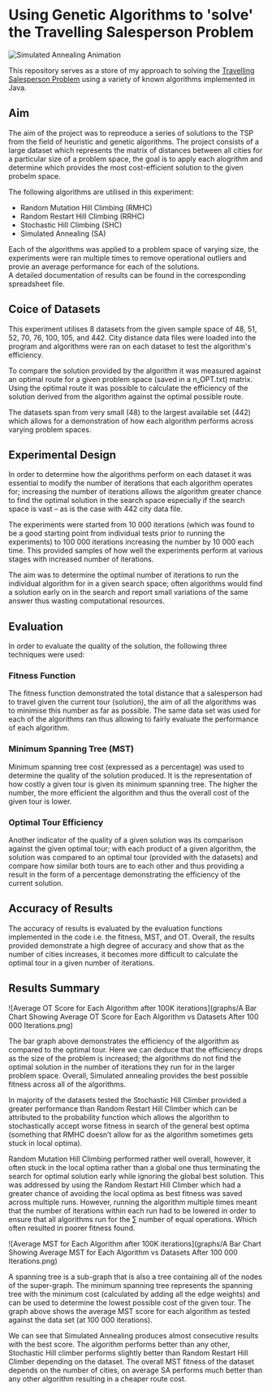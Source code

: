 # Using Genetic Algorithms to 'solve' the Travelling Salesperson Problem
![Simulated Annealing Animation](https://upload.wikimedia.org/wikipedia/commons/d/d5/Hill_Climbing_with_Simulated_Annealing.gif)

This repository serves as a store of my approach to solving the [Travelling Salesperson Problem](https://en.wikipedia.org/wiki/Travelling_salesman_problem) using a variety of known algorithms implemented in Java.

## Aim
The aim of the project was to repreoduce a series of solutions to the TSP from the field of heuristic and genetic algorithms. The project consists of a large dataset which represents the matrix of distances between all cities for a particular size of a problem space, the goal is to apply each alogrithm and determine which provides the most cost-efficient solution to the given probelm space.


The following algorithms are utilised in this experiment:
* Random Mutation Hill Climbing (RMHC)
* Random Restart Hill Climbing (RRHC)
* Stochastic Hill Climbing (SHC)
* Simulated Annealing (SA)

Each of the algorithms was applied to a problem space of varying size, the experiments were ran multiple times to remove operational outliers and provie an average performance for each of the solutions.  
A detailed documentation of results can be found in the corresponding spreadsheet file.

## Coice of Datasets
This experiment utilises 8 datasets from the given sample space of 48, 51, 52, 70, 76, 100, 105, and 442. City distance data files were loaded into the program and algorithms were ran on each dataset to test the algorithm's efficiency.

To compare the solution provided by the algorithm it was measured against an optimal route for a given problem space (saved in a n_OPT.txt) matrix. Using the optimal route it was possible to calculate the efficiency of the solution derived from the algorithm against the optimal possible route.

The datasets span from very small (48) to the largest available set (442) which allows for a demonstration of how each algorithm performs across varying problem spaces.


## Experimental Design
In order to determine how the algorithms perform on each dataset it was essential to modify the number of iterations that each algorithm operates for; increasing the number of iterations allows the algorithm greater chance to find the optimal solution in the search space especially if the search space is vast – as is the case with 442 city data file.

The experiments were started from 10 000 iterations (which was found to be a good starting point from individual tests prior to running the experiments) to 100 000 iterations increasing the number by 10 000 each time. This provided samples of how well the experiments perform at various stages with increased number of iterations.

The aim was to determine the optimal number of iterations to run the individual algorithm for in a given search space; often algorithms would find a solution early on in the search and report small variations of the same answer thus wasting computational resources.

## Evaluation
In order to evaluate the quality of the solution, the following three techniques were used:

### Fitness Function
The fitness function demonstrated the total distance that a salesperson had to travel given the current tour (solution), the aim of all the algorithms was to minimise this number as far as possible. The same data set was used for each of the algorithms ran thus allowing to fairly evaluate the performance of each algorithm.

### Minimum Spanning Tree (MST)
Minimum spanning tree cost (expressed as a percentage) was used to determine the quality of the solution produced. It is the representation of how costly a given tour is given its minimum spanning tree. The higher the number, the more efficient the algorithm and thus the overall cost of the given tour is lower.

### Optimal Tour Efficiency
Another indicator of the quality of a given solution was its comparison against the given optimal tour; with each product of a given algorithm, the solution was compared to an optimal tour (provided with the datasets) and compare how similar both tours are to each other and thus providing a result in the form of a percentage demonstrating the efficiency of the current solution.

## Accuracy of Results
The accuracy of results is evaluated by the evaluation functions implemented in the code i.e. the fitness, MST, and OT. Overall, the results provided demonstrate a high degree of accuracy and show that as the number of cities increases, it becomes more difficult to calculate the optimal tour in a given number of iterations.

## Results Summary
![Average OT Score for Each Algorithm after 100K iterations](graphs/A Bar Chart Showing Average OT Score for Each Algorithm vs Datasets After 100 000 Iterations.png)

The bar graph above demonstrates the efficiency of the algorithm as compared to the optimal tour. Here we can deduce that the efficiency drops as the size of the problem is increased; the algorithms do not find the optimal solution in the number of iterations they run for in the larger problem space.
Overall, Simulated annealing provides the best possible fitness across all of the algorithms.

In majority of the datasets tested the Stochastic Hill Climber provided a greater performance than Random Restart Hill Climber which can be attributed to the probability function which allows the algorithm to stochastically accept worse fitness in search of the general best optima (something that RMHC doesn’t allow for as the algorithm sometimes gets stuck in local optima).

Random Mutation Hill Climbing performed rather well overall, however, it often stuck in the local optima rather than a global one thus terminating the search for optimal solution early while ignoring the global best solution. This was addressed by using the Random Restart Hill Climber which had a greater chance of avoiding the local optima as best fitness was saved across multiple runs. However, running the algorithm multiple times meant that the number of iterations within each run had to be lowered in order to ensure that all algorithms run for the ∑ number of equal operations. Which often resulted in poorer fitness found.

![Average MST for Each Algorithm after 100K iterations](graphs/A Bar Chart Showing Average MST for Each Algorithm vs Datasets After 100 000 Iterations.png)

A spanning tree is a sub-graph that is also a tree containing all of the nodes of the super-graph. The minimum spanning tree represents the spanning tree with the minimum cost (calculated by adding all the edge weights) and can be used to determine the lowest possible cost of the given tour. The graph above shows the average MST score for each algorithm as tested against the data set (at 100 000 iterations).

We can see that Simulated Annealing produces almost consecutive results with the best score. The algorithm performs better than any other, Stochastic Hill climber performs slightly better than Random Restart Hill Climber depending on the dataset. The overall MST fitness of the dataset depends on the number of cities, on average SA performs much better than any other algorithm resulting in a cheaper route cost.
